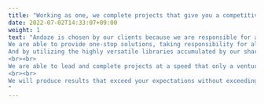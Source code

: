 ```yaml
---
title: "Working as one, we complete projects that give you a competitive advantage."
date: 2022-07-02T14:33:07+09:00
weight: 1
text: "Andaze is chosen by our clients because we are responsible for all processes from strategy to operation and maintenance. <br><br>
We are able to provide one-stop solutions, taking responsibility for all processes from strategy to operation and maintenance. <br><br>
And by utilizing the highly versatile libraries accumulated by our shared team, we are able to increase development efficiency and focus on development that leads to essential competitive advantages.
<br><br>
We are able to lead and complete projects at a speed that only a venture company can provide. 
<br><br>
We will produce results that exceed your expectations without exceeding your budget.
"
---
```

